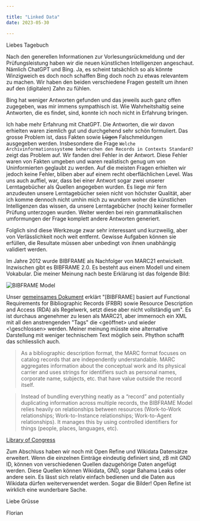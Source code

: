 ```yaml
---

title: "Linked Data"  
date: 2023-05-30   

---
```



Liebes Tagebuch

Nach den generellen Informationen zur Vorlesungsrückmeldung und der Prüfungsleistung haben wir die neuen künstlichen Intelligenzen angeschaut.
Nämlich ChatGPT und Bing.
Ja, es scheint tatsächlich so als könnte Winzigweich es doch noch schaffen Bing doch noch zu etwas relevantem zu machen.
Wir haben den beiden verschiedene Fragen gestellt um ihnen auf den (digitalen) Zahn zu fühlen.

Bing hat weniger Antworten gefunden und das jeweils auch ganz offen zugegeben, was mir immens sympathisch ist.
Wie Wahrheitshaltig seine Antworten, die es findet, sind, konnte ich noch nicht in Erfahrung bringen.

Ich habe mehr Erfahrung mit ChatGPT.
Die Antworten, die wir davon erhielten waren ziemlich gut und durchgehend sehr schön formuliert.
Das grosse Problem ist, dass Fakten sowie ~~Lügen~~ Falschmeldungen ausgegeben werden.
Insbesondere die Frage ``Welche Archivinformationssysteme beherschen den Records in Contexts Standard?`` zeigt das Problem auf.
Wir fanden drei Fehler in der Antwort.
Diese Fehler waren von Fakten umgeben und waren realistisch genug um von Uninformierten geglaubt zu werden.
Auf die meisten Fragen erhielten wir jedoch keine Fehler, bliben aber auf einem recht oberflächlichen Level.
Was uns auch auffiel, war, dass bei einer Antwort sogar zwei unserer Lerntagebücher als Quellen angegeben wurden.
Es liege mir fern anzudeuten unsere Lerntagebücher seien nicht von höchster Qualität, aber ich komme dennoch nicht umhin mich zu wundern woher die künstlichen Intelligenzen das wissen, da unsere Lerntagebücher (noch) keiner formeller Prüfung unterzogen wurden.
Weiter werden bei rein grammatikalischen umformungen der Frage komplett andere Antworten generiert.

Folglich sind diese Werkzeuge zwar sehr interessant und kurzweilig, aber von Verlässlichkeit noch weit entfernt.
Gewisse Aufgaben können sie erfüllen, die Resultate müssen aber unbedingt von ihnen unabhängig validiert werden.

Im Jahre 2012 wurde BIBFRAME als Nachfolger von MARC21 entwickelt.
Inzwischen gibt es BIBFRAME 2.0.
Es besteht aus einem Modell und einem Vokabular.
Die meiner Meinung nach beste Erklärung ist das folgende Bild:

![BIBFRAME Model](https://www.loc.gov/bibframe/docs/images/bf2-model.jpg)

Unser [gemeinsames Dokument](https://pad.gwdg.de/_6j1KL1wS9O7PD09pYDGoA?view#BIBFRAME) erklärt "[BIBFRAME] basiert auf Functional Requirements for Bibliographic Records (FRBR) sowie Resource Description and Access (RDA) als Regelwerk, setzt diese aber nicht vollständig um".
Es ist durchaus angenehmer zu lesen als MARC21, aber immernoch ein XML mit all den anstrengenden "Tags" die <geöffnet> und wieder <\geschlossen> werden.
Meiner meinung müsste eine alternative Darstellung mit weniger technischem Text möglich sein.
Phython schafft das schliesslich auch.

> As a bibliographic description format, the MARC format focuses on catalog records that are independently understandable. MARC aggregates information about the conceptual work and its physical carrier and uses strings for identifiers such as personal names, corporate name, subjects, etc. that have value outside the record itself.

> Instead of bundling everything neatly as a “record” and potentially duplicating information across multiple records, the BIBFRAME Model relies heavily on relationships between resources (Work-to-Work relationships; Work-to-Instance relationships; Work-to-Agent relationships). It manages this by using controlled identifiers for things (people, places, languages, etc).

[Library of Congress](https://www.loc.gov/bibframe/faqs/#q04)

Zum Abschluss haben wir noch mit Open Refine und Wikidata Datensätze erweitert.
Wenn die einzelnen Einträge eindeutig definiert sind, zB mit GND ID, können von verschiedenen Quellen dazugehörige Daten angefügt werden.
Diese Quellen können Wikidata, GND, sogar Bahama Leaks oder andere sein.
Es lässt sich relativ einfach bedienen und die Daten aus Wikidata dürfen weiterverwendet werden.
Sogar die Bilder!
Open Refine ist wirklich eine wunderbare Sache.

Liebe Grüsse

Florian
